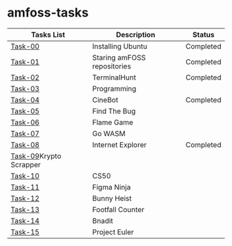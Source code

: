 # amfoss-tasks
**Tasks List**|**Description**|**Status**
--------------|---------------|---------------
[Task-00](https://github.com/TheHuntsman4/amfoss-tasks/tree/main/task-00)|Installing Ubuntu|Completed
[Task-01](https://github.com/TheHuntsman4/amfoss-tasks/tree/main/task-01)|Staring amFOSS repositories|Completed
[Task-02](https://github.com/TheHuntsman4/amfoss-tasks/tree/main/task-02)|TerminalHunt|Completed
[Task-03]()|Programming|
[Task-04](https://github.com/TheHuntsman4/amfoss-tasks/tree/main/task-04)|CineBot|Completed
[Task-05]()|Find The Bug|
[Task-06]()|Flame Game|
[Task-07]()|Go WASM|
[Task-08](https://github.com/TheHuntsman4/amfoss-tasks/tree/main/task-08)|Internet Explorer|Completed
[Task-09]()Krypto Scrapper|
[Task-10]()|CS50|
[Task-11]()|Figma Ninja|
[Task-12]()|Bunny Heist|
[Task-13]()|Footfall Counter|
[Task-14]()|Bnadit|
[Task-15]()|Project Euler|

